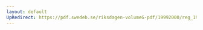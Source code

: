 ```yaml
---
layout: default
UpRedirect: https://pdf.swedeb.se/riksdagen-volumeG-pdf/19992000/reg_19992000/reg_19992000_0128.pdf
---
```

